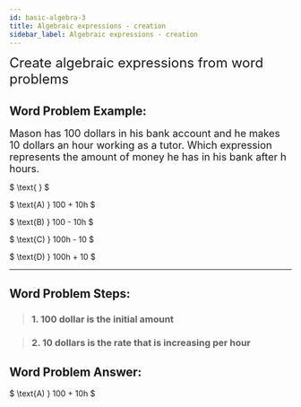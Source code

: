 ```yaml
---
id: basic-algebra-3
title: Algebraic expressions - creation
sidebar_label: Algebraic expressions - creation
---
```


<font size="5">Create algebraic expressions from word problems</font>

## Word Problem Example:

<font size="4">Mason has 100 dollars in his bank account and he makes 10 dollars an hour working as a tutor. Which expression represents the amount of money he has in his bank after h hours. </font>

<!-- acts like a space -->

$
\text{ }
$

$
 \text{A) } 100 + 10h
$

$
\text{B) } 100 - 10h
$

$
\text{C) } 100h - 10
$

$
\text{D) } 100h + 10
$

---

## Word Problem Steps:

> ### 1. 100 dollar is the initial amount

> ### 2. 10 dollars is the rate that is increasing per hour

## Word Problem Answer:

$
\text{A) } 100 + 10h
$
